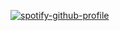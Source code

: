 [![spotify-github-profile](https://spotify-github-profile.vercel.app/api/view?uid=zu8rdrng1cbws0ezuyqjd18zx&cover_image=true&theme=natemoo-re&show_offline=false&background_color=121212&interchange=false&bar_color=53b14f&bar_color_cover=false)](https://github.com/kittinan/spotify-github-profile)
